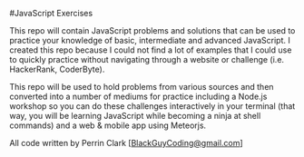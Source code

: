 #JavaScript Exercises

This repo will contain JavaScript problems and solutions that can be used to practice your knowledge of basic, intermediate and advanced JavaScript. I created this repo because I could not find a lot of examples that I could use to quickly practice without navigating through a website or challenge (i.e. HackerRank, CoderByte).

This repo will be used to hold problems from various sources and then converted into a number of mediums for practice including a Node.js workshop so you can do these challenges interactively in your terminal (that way, you will be learning JavaScript while becoming a ninja at shell commands) and a web & mobile app using Meteorjs. 



All code written by Perrin Clark [BlackGuyCoding@gmail.com]
